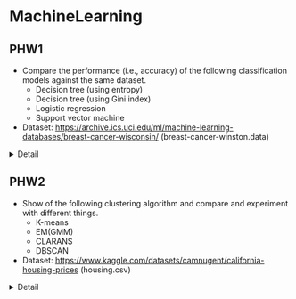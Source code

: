 # MachineLearning

## PHW1
- Compare the performance (i.e., accuracy) of the following classification models against the same dataset.
  - Decision tree (using entropy)
  - Decision tree (using Gini index)
  - Logistic regression
  - Support vector machine
- Dataset: https://archive.ics.uci.edu/ml/machine-learning-databases/breast-cancer-wisconsin/ (breast-cancer-winston.data)

<details>
    <summary>Detail</summary>
    
    1. Read Data and Set columns
    
    (Check Dataset: printStatistic)
    
    2. Do Preprocessing
      2-1. Drop NaN Value: Preprocess - drop
      2-2. Reset index value: Preprocess - reset
      
    (Check Dataset: printStatistic)
    
    3. Double For Loop for test below using scaled data and unscaled data: Model - scaling
      3-1. Inner For Loop: Compare result with various test_ratio (0.1, 0.2, 0.3)
      3-2. Outer For Loop: Compare result with 4 classification models: Model - DecisionTreeEntropy, DecisionTreeGini, LogisticRegression, SVM
          ∙ Use various of the model parameters and hyperparameters for each model: Model - gridSearch
      3-3. Print accuracy and best hyperparameter of each case to compare: Model - printAcc
          ∙ Use various numbers k for k-fold cross validation for set best hyperparameters: Model - test
      So, "3 loop (test_ratio) x 4 loop (classification model) = 12 loop" for scaled/unscaled data each

</details>

## PHW2
- Show of the following clustering algorithm and compare and experiment with different things.
  - K-means
  - EM(GMM)
  - CLARANS
  - DBSCAN
 - Dataset: https://www.kaggle.com/datasets/camnugent/california-housing-prices (housing.csv)
 
 <details>
    <summary>Detail</summary>
    
    AUTOML:
      1. Read Data
      
      (Check Dataset: printStatistic)
      
      2. Do Preprocessing
        2-1. Fill NaN with mean value: Preprocess - fill
        2-2. Sampling data: Preprocess - sampling
        2-3. Encoding using various methods (Label, Ordinal): Preprocess - doEncoding
        2-4. Scaling using various methods (Standard, MinMax, Robust): Preprocess - doScaling
      
      3. Clustering for each algorithm (K-means, EM, CLARANS, DBSCAN): Model - KMeans, EM, CLARANS, DBSCAN
        ∙ Use for-loop for each model to experiment algorithm with k value (2, 4, 6, 8, 10, 12)
      
      4. Print Plot and Score, Compare Result
         ∙ Plot the results of clustering to “eyeball” the results: Model - printPlot
         ∙ Use a quality measure tool, such as the Silhouette score, knee method, and purity: Model - printScore, elbow, purity_score
         ∙ Compare the clustering results with N quantiles of the medianHouseValue feature values in the original dataset: model - compare
      
      Repeat above process with 3 cases (Random combination of features)
      So, "3 loop (random combination of features) x 2 loop (encoder) x 3 loop (scaler) x 4 loop (cluster) = 72 loop + a (k value loop for each cluster model)"
        
      

</details>
